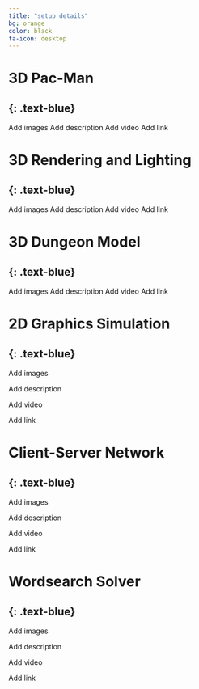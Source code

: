 ```yaml
---
title: "setup details"
bg: orange
color: black
fa-icon: desktop
---
```


# 3D Pac-Man
{: .text-blue}
-----------------------------
Add images
Add description
Add video
Add link

# 3D Rendering and Lighting
{: .text-blue}
-----------------------------
Add images
Add description
Add video
Add link

# 3D Dungeon Model
{: .text-blue}
-----------------------------
Add images
Add description
Add video
Add link

# 2D Graphics Simulation
{: .text-blue}
-----------------------------
Add images

Add description

Add video

Add link


# Client-Server Network
{: .text-blue}
-----------------------------
Add images

Add description

Add video

Add link


# Wordsearch Solver
{: .text-blue}
-----------------------------
Add images

Add description

Add video

Add link




